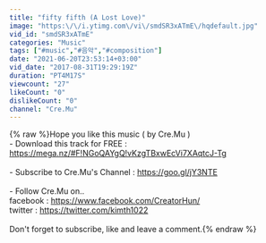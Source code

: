 ```yaml
---
title: "fifty fifth (A Lost Love)"
image: "https:\/\/i.ytimg.com\/vi\/smdSR3xATmE\/hqdefault.jpg"
vid_id: "smdSR3xATmE"
categories: "Music"
tags: ["#music","#음악","#composition"]
date: "2021-06-20T23:53:14+03:00"
vid_date: "2017-08-31T19:29:19Z"
duration: "PT4M17S"
viewcount: "27"
likeCount: "0"
dislikeCount: "0"
channel: "Cre.Mu"
---
```

{% raw %}Hope you like this music ( by Cre.Mu )<br />- Download this track for FREE : <a rel="nofollow" target="blank" href="https://mega.nz/#F!NGoQAYgQ!vKzgTBxwEcVi7XAqtcJ-Tg">https://mega.nz/#F!NGoQAYgQ!vKzgTBxwEcVi7XAqtcJ-Tg</a><br /><br />- Subscribe to Cre.Mu's Channel : <a rel="nofollow" target="blank" href="https://goo.gl/jY3NTE">https://goo.gl/jY3NTE</a><br /><br />- Follow Cre.Mu on..<br />  facebook : <a rel="nofollow" target="blank" href="https://www.facebook.com/CreatorHun/">https://www.facebook.com/CreatorHun/</a><br />  twitter :  <a rel="nofollow" target="blank" href="https://twitter.com/kimth1022">https://twitter.com/kimth1022</a><br /><br />Don't forget to subscribe, like and leave a comment.{% endraw %}
